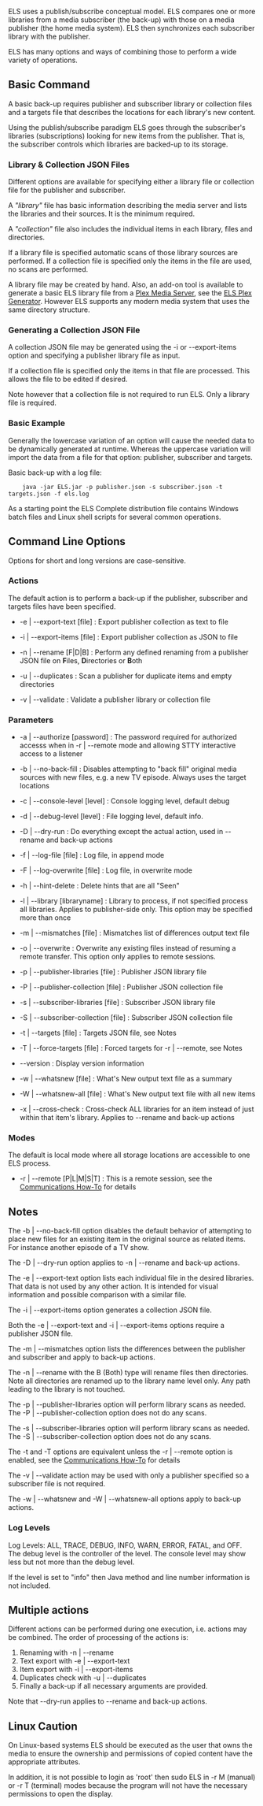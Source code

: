 ELS uses a publish/subscribe conceptual model. ELS compares one or more
libraries from a media subscriber (the back-up) with those on a media
publisher (the home media system). ELS then synchronizes each subscriber
library with the publisher.

ELS has many options and ways of combining those to perform a wide
variety of operations.

## Basic Command

A basic back-up requires publisher and subscriber library or collection
files and a targets file that describes the locations for each library's
new content.

Using the publish/subscribe paradigm ELS goes through the subscriber's
libraries (subscriptions) looking for new items from the publisher. That
is, the subscriber controls which libraries are backed-up to its
storage.

### Library & Collection JSON Files

Different options are available for specifying either a library file
or collection file for the publisher and subscriber.

A *"library"* file has basic information describing the media server and
lists the libraries and their sources. It is the minimum required.

A *"collection"* file also includes the individual items in each library,
files and directories.

If a library file is specified automatic scans of those library sources
are performed. If a collection file is specified only the items in the
file are used, no scans are performed.

A library file may be created by hand. Also, an add-on tool is available
to generate a basic ELS library file from a [Plex Media
Server](https://www.plex.tv), see the [ELS Plex
Generator](https://github.com/GrokSoft/ELS-Plex-Generator). However ELS
supports any modern media system that uses the same directory structure.

### Generating a Collection JSON File

A collection JSON file may be generated using the -i or --export-items option
and specifying a publisher library file as input.

If a collection file is specified only the items in that file are processed.
This allows the file to be edited if desired.

Note however that a collection file is not required to run ELS. Only a
library file is required.

### Basic Example

Generally the lowercase variation of an option will cause the needed
data to be dynamically generated at runtime. Whereas the uppercase
variation will import the data from a file for that option: publisher,
subscriber and targets.

Basic back-up with a log file:
```
    java -jar ELS.jar -p publisher.json -s subscriber.json -t targets.json -f els.log
```

As a starting point the ELS Complete distribution file contains
Windows batch files and Linux shell scripts for several common operations.

## Command Line Options

Options for short and long versions are case-sensitive.

### Actions

The default action is to perform a back-up if the publisher, subscriber and targets
files have been specified.

* -e | --export-text [file] : Export publisher collection as text to file

* -i | --export-items [file] : Export publisher collection as JSON to file

* -n | --rename [F|D|B] : Perform any defined renaming from a publisher JSON file
  on **F**iles, **D**irectories or **B**oth

* -u | --duplicates : Scan a publisher for duplicate items and empty directories

* -v | --validate : Validate a publisher library or collection file

### Parameters

* -a | --authorize [password] : The password required for authorized accesss
  when in -r | --remote mode and allowing STTY interactive access to a listener

* -b | --no-back-fill : Disables attempting to "back fill" original media sources
  with new files, e.g. a new TV episode. Always uses the target locations

* -c | --console-level [level] : Console logging level, default debug

* -d | --debug-level [level] : File logging level, default info.

* -D | --dry-run : Do everything except the actual action, used in --rename and
  back-up actions

* -f | --log-file [file] : Log file, in append mode

* -F | --log-overwrite [file] : Log file, in overwrite mode

* -h | --hint-delete : Delete hints that are all "Seen"

* -l | --library [libraryname] : Library to process, if not specified process
  all libraries. Applies to publisher-side only. This option may be specified
  more than once

* -m | --mismatches [file] : Mismatches list of differences output text file

* -o | --overwrite : Overwrite any existing files instead of resuming a remote transfer.
  This option only applies to remote sessions.

* -p | --publisher-libraries [file] : Publisher JSON library file

* -P | --publisher-collection [file] : Publisher JSON collection file

* -s | --subscriber-libraries [file] : Subscriber JSON library file

* -S | --subscriber-collection [file] : Subscriber JSON collection file

* -t | --targets [file] : Targets JSON file, see Notes

* -T | --force-targets [file] : Forced targets for -r | --remote, see Notes

* --version : Display version information

* -w | --whatsnew [file] : What's New output text file as a summary

* -W | --whatsnew-all [file] : What's New output text file with all new items

* -x | --cross-check : Cross-check ALL libraries for an item instead of just within
  that item's library. Applies to --rename and back-up actions

### Modes

The default is local mode where all storage locations are accessible to one ELS process.

* -r | --remote [P|L|M|S|T] : This is a remote session,
  see the [Communications How-To](Communications-How-To) for details



## Notes

The -b | --no-back-fill option disables the default behavior of attempting
to place new files for an existing item in the original source as related
items. For instance
another episode of a TV show.

The -D | --dry-run option applies to -n | --rename and back-up actions.

The -e | --export-text option lists each individual file in the desired
libraries. That data is not used by any other action. It is
intended for visual information and possible comparison with a
similar file.

The -i | --export-items option generates a collection JSON file.

Both the -e | --export-text and -i | --export-items options require a
publisher JSON file.

The -m | --mismatches option lists the differences between the publisher and
subscriber and apply to back-up actions.

The -n | --rename with the B (Both) type will rename files then directories.
Note all directories are renamed up to the library name level only. Any
path leading to the library is not touched.

The -p | --publisher-libraries option will perform library scans as needed.
The -P | --publisher-collection option does not do any scans.

The -s | --subscriber-libraries option will perform library scans as needed.
The -S | --subscriber-collection option does not do any scans.

The -t and -T options are equivalent unless the -r | --remote option is enabled,
see the [Communications How-To](Communications-How-To) for details

The -v | --validate action may be used with only a publisher specified
so a subscriber file is not required.

The -w | --whatsnew and -W | --whatsnew-all options apply to back-up
actions.

### Log Levels

Log Levels: ALL, TRACE, DEBUG, INFO, WARN, ERROR, FATAL, and OFF. The debug level is
the controller of the level. The console level may show less but not more than
the debug level.

If the level is set to "info" then Java method and line number information is not included.

## Multiple actions

Different actions can be performed during one execution, i.e. actions may be
combined. The order of processing of the actions is:

1. Renaming with -n | --rename
2. Text export with -e | --export-text
3. Item export with -i | --export-items
4. Duplicates check with -u | --duplicates
5. Finally a back-up if all necessary arguments are provided.

Note that --dry-run applies to --rename and back-up actions.

## Linux Caution

On Linux-based systems ELS should be executed as the user that owns the
media to ensure the ownership and permissions of copied content have
the appropriate attributes.

In addition, it is not possible to login as 'root' then sudo ELS in
-r M (manual) or -r T (terminal) modes because the program will not
have the necessary permissions to open the display.
